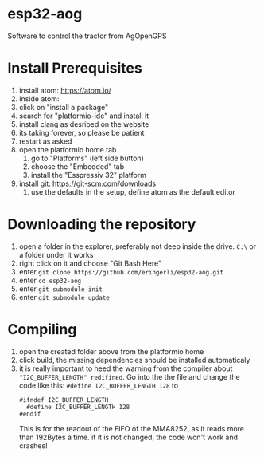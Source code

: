 # esp32-aog
Software to control the tractor from AgOpenGPS

# Install Prerequisites
1. install atom: https://atom.io/
1. inside atom:
  1. click on "install a package"
  1. search for "platformio-ide" and install it
  1. install clang as desribed on the website
  1. its taking forever, so please be patient
  1. restart as asked
  1. open the platformio home tab
     1. go to "Platforms" (left side button)
     1. choose the "Embedded" tab
     1. install the "Esspressiv 32" platform
1. install git: https://git-scm.com/downloads
   1. use the defaults in the setup, define atom as the default editor

# Downloading the repository
1. open a folder in the explorer, preferably not deep inside the drive. `C:\` or a folder under it works
1. right click on it and choose "Git Bash Here"
1. enter `git clone https://github.com/eringerli/esp32-aog.git`
1. enter `cd esp32-aog`
1. enter `git submodule init`
1. enter `git submodule update`

# Compiling
1. open the created folder above from the platformio home
1. click build, the missing dependencies should be installed automaticaly
1. it is really important to heed the warning from the compiler about `"I2C_BUFFER_LENGTH" redifined`. Go into the the file and change the code like this:
    ```#define I2C_BUFFER_LENGTH 128```
  to
    ```
    #ifndef I2C_BUFFER_LENGTH
      #define I2C_BUFFER_LENGTH 128
    #endif
    ```
    This is for the readout of the FIFO of the MMA8252, as it reads more than 192Bytes a time. if it is not changed, the code won't work and crashes!
    
